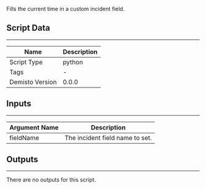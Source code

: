 Fills the current time in a custom incident field.

## Script Data
---

| **Name** | **Description** |
| --- | --- |
| Script Type | python |
| Tags | - |
| Demisto Version | 0.0.0 |

## Inputs
---

| **Argument Name** | **Description** |
| --- | --- |
| fieldName | The incident field name to set. |

## Outputs
---
There are no outputs for this script.
